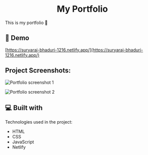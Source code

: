 <h1 align="center">My Portfolio</h1>

<p>This is my portfolio 🎉</p>

<h2>🚀 Demo</h2>

[https://suryaraj-bhaduri-1216.netlify.app/](https://suryaraj-bhaduri-1216.netlify.app/)

<h2>Project Screenshots:</h2>

![Portfolio screenshot 1](https://gcdn.pbrd.co/images/iUbmb40CAyr8.png?o=1)

![Portfolio screenshot 2](https://gcdn.pbrd.co/images/tsDgTlsHPkZn.png?o=1)
  
  
<h2>💻 Built with</h2>

Technologies used in the project:

*   HTML
*   CSS
*   JavaScript
*   Netlify

